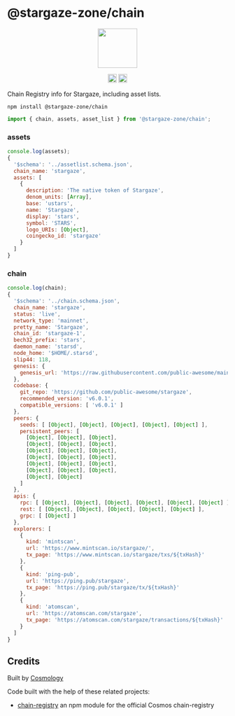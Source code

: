# @stargaze-zone/chain

<p align="center" width="100%">
    <img height="90" src="https://user-images.githubusercontent.com/545047/184694732-f4a3d397-14fb-415a-9562-a532f510f812.png" />
</p>

<p align="center" width="100%">
   <a href="https://github.com/cosmology-tech/stargaze-zone/blob/main/LICENSE"><img height="20" src="https://img.shields.io/badge/license-MIT-blue.svg"></a>
   <a href="https://www.npmjs.com/package/@stargaze-zone/chain"><img height="20" src="https://img.shields.io/github/package-json/v/cosmology-tech/stargaze-zone?filename=packages%2Fchain%2Fpackage.json"></a>
</p>

Chain Registry info for Stargaze, including asset lists.

```
npm install @stargaze-zone/chain
```

```js
import { chain, assets, asset_list } from '@stargaze-zone/chain';
```

### assets

```js
console.log(assets);
{
  '$schema': '../assetlist.schema.json',
  chain_name: 'stargaze',
  assets: [
    {
      description: 'The native token of Stargaze',
      denom_units: [Array],
      base: 'ustars',
      name: 'Stargaze',
      display: 'stars',
      symbol: 'STARS',
      logo_URIs: [Object],
      coingecko_id: 'stargaze'
    }
  ]
}
```

### chain

```js
console.log(chain);
{
  '$schema': '../chain.schema.json',
  chain_name: 'stargaze',
  status: 'live',
  network_type: 'mainnet',
  pretty_name: 'Stargaze',
  chain_id: 'stargaze-1',
  bech32_prefix: 'stars',
  daemon_name: 'starsd',
  node_home: '$HOME/.starsd',
  slip44: 118,
  genesis: {
    genesis_url: 'https://raw.githubusercontent.com/public-awesome/mainnet/main/stargaze-1/genesis.tar.gz'
  },
  codebase: {
    git_repo: 'https://github.com/public-awesome/stargaze',
    recommended_version: 'v6.0.1',
    compatible_versions: [ 'v6.0.1' ]
  },
  peers: {
    seeds: [ [Object], [Object], [Object], [Object], [Object] ],
    persistent_peers: [
      [Object], [Object], [Object],
      [Object], [Object], [Object],
      [Object], [Object], [Object],
      [Object], [Object], [Object],
      [Object], [Object], [Object],
      [Object], [Object], [Object],
      [Object], [Object]
    ]
  },
  apis: {
    rpc: [ [Object], [Object], [Object], [Object], [Object], [Object] ],
    rest: [ [Object], [Object], [Object], [Object], [Object] ],
    grpc: [ [Object] ]
  },
  explorers: [
    {
      kind: 'mintscan',
      url: 'https://www.mintscan.io/stargaze/',
      tx_page: 'https://www.mintscan.io/stargaze/txs/${txHash}'
    },
    {
      kind: 'ping-pub',
      url: 'https://ping.pub/stargaze',
      tx_page: 'https://ping.pub/stargaze/tx/${txHash}'
    },
    {
      kind: 'atomscan',
      url: 'https://atomscan.com/stargaze',
      tx_page: 'https://atomscan.com/stargaze/transactions/${txHash}'
    }
  ]
}
```

## Credits

Built by [Cosmology](https://github.com/cosmology-tech)

Code built with the help of these related projects:

* [chain-registry](https://github.com/cosmology/chain-registry) an npm module for the official Cosmos chain-registry